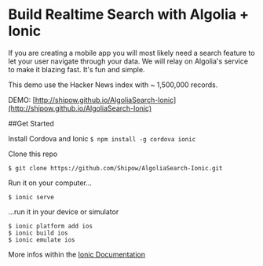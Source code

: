 # Build Realtime Search with Algolia + Ionic
If you are creating a mobile app you will most likely need a search feature to let your user navigate through your data. We will relay on Algolia's service to make it blazing fast. It's fun and simple.

This demo use the Hacker News index with ~ 1,500,000 records.

DEMO: [http://shipow.github.io/AlgoliaSearch-Ionic](http://shipow.github.io/AlgoliaSearch-Ionic)

##Get Started

Install Cordova and Ionic
`$ npm install -g cordova ionic`

Clone this repo

```$ git clone https://github.com/Shipow/AlgoliaSearch-Ionic.git```

Run it on your computer...

``$ ionic serve ``

...run it in your device or simulator
```
$ ionic platform add ios
$ ionic build ios
$ ionic emulate ios
```
More infos within the [Ionic Documentation](http://ionicframework.com/docs/)
